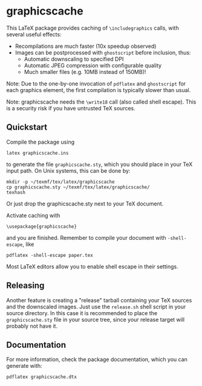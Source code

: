 # graphicscache

This LaTeX package provides caching of `\includegraphics` calls, with several
useful effects:

* Recompilations are much faster (10x speedup observed)
* Images can be postprocessed with `ghostscript` before inclusion, thus:
  * Automatic downscaling to specified DPI
  * Automatic JPEG compression with configurable quality
  * Much smaller files (e.g. 10MB instead of 150MB)!

Note: Due to the one-by-one invocation of `pdflatex` and `ghostscript` for
each graphics element, the first compilation is typically slower than usual.

Note: graphicscache needs the `\write18` call (also called shell escape). This
is a security risk if you have untrusted TeX sources.

## Quickstart

Compile the package using

    latex graphicscache.ins

to generate the file `graphicscache.sty`, which you should place in your TeX
input path. On Unix systems, this can be done by:

    mkdir -p ~/texmf/tex/latex/graphicscache
    cp graphicscache.sty ~/texmf/tex/latex/graphicscache/
    texhash

Or just drop the graphicscache.sty next to your TeX document.

Activate caching with

    \usepackage{graphicscache}

and you are finished. Remember to compile your document with `-shell-escape`,
like

    pdflatex -shell-escape paper.tex

Most LaTeX editors allow you to enable shell escape in their settings.

## Releasing

Another feature is creating a "release" tarball containing your TeX sources
and the downscaled images. Just use the `release.sh` shell script in your source
directory. In this case it is recommended to place the `graphicscache.sty` file
in your source tree, since your release target will probably not have it.

## Documentation

For more information, check the package documentation, which you can generate
with:

    pdflatex graphicscache.dtx
